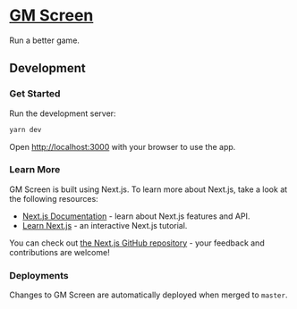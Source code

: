 # [GM Screen](https://gmscreen.vercel.app/)

Run a better game.

## Development

### Get Started

Run the development server:

```bash
yarn dev
```

Open [http://localhost:3000](http://localhost:3000) with your browser to use the app.

### Learn More

GM Screen is built using Next.js. To learn more about Next.js, take a look at the following resources:

- [Next.js Documentation](https://nextjs.org/docs) - learn about Next.js features and API.
- [Learn Next.js](https://nextjs.org/learn) - an interactive Next.js tutorial.

You can check out [the Next.js GitHub repository](https://github.com/vercel/next.js/) - your feedback and contributions are welcome!

### Deployments

Changes to GM Screen are automatically deployed when merged to `master`.
